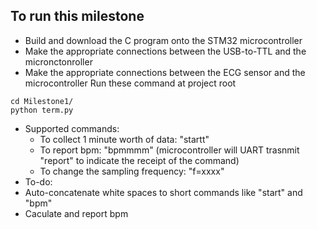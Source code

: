 ## To run this milestone
- Build and download the C program onto the STM32 microcontroller
- Make the appropriate connections between the USB-to-TTL and the micronctonroller 
- Make the appropriate connections between the ECG sensor and the microcontroller
Run these command at project root
```shell
cd Milestone1/
python term.py
```
- Supported commands: 
    - To collect 1 minute worth of data: "startt"
    - To report bpm: "bpmmmm" (microcontroller will UART trasnmit "report" to indicate the receipt of the command)
    - To change the sampling frequency: "f=xxxx"
- To-do: 
- Auto-concatenate white spaces to short commands like "start" and "bpm" 
- Caculate and report bpm